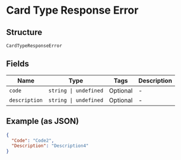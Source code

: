
# Card Type Response Error

## Structure

`CardTypeResponseError`

## Fields

| Name | Type | Tags | Description |
|  --- | --- | --- | --- |
| `code` | `string \| undefined` | Optional | - |
| `description` | `string \| undefined` | Optional | - |

## Example (as JSON)

```json
{
  "Code": "Code2",
  "Description": "Description4"
}
```

